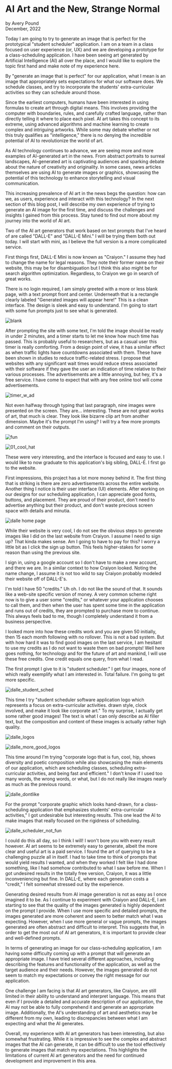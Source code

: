 # AI Art and the New, Strange Normal

by Avery Pound<br>
December, 2022

Today I am going to try to generate an image that is perfect for the prototypical "student scheduler" application. I am on a team in a class focused on user experience (or, UX) and we are developing a prototype for a class-scheduling application. I have been seeing art generated by Artificial Intelligence (AI) all over the place, and I would like to explore the topic first hand and make note of my experience here.

By "generate an image that is perfect" for our application, what I mean is an image that appropriately sets expectations for what our software does. We schedule classes, and try to incorporate the students' extra-curricular activities so they can schedule around those. 

Since the earliest computers, humans have been interested in using formulas to create art through digital means. This involves providing the computer with boundaries, rules, and carefully crafted language, rather than directly telling it where to place each pixel. AI art takes this concept to its extreme, using advanced algorithms and machine learning to create complex and intriguing artworks. While some may debate whether or not this truly qualifies as "intelligence," there is no denying the incredible potential of AI to revolutionize the world of art.

As AI technology continues to advance, we are seeing more and more examples of AI-generated art in the news. From abstract portraits to surreal landscapes, AI-generated art is captivating audiences and sparking debate about the nature of creativity and originality. In some cases, news articles themselves are using AI to generate images or graphics, showcasing the potential of this technology to enhance storytelling and visual communication.

This increasing prevalence of AI art in the news begs the question: how can we, as users, experience and interact with this technology? In the next section of this blog post, I will describe my own experience of trying to generate an AI image for the first time, and discuss the challenges and insights I gained from this process. Stay tuned to find out more about my journey into the world of AI art. 

Two of the AI art generators that work based on text prompts that I've heard of are called "DALL-E" and "DALL-E Mini." I will be trying them both out today. I will start with mini, as I believe the full version is a more complicated service. 

First things first, DALL-E Mini is now known as "Craiyon." I assume they had to change the name for legal reasons. They note their former name on their website, this may be for disambiguation but I think this also might be for search algorithm optimization. Regardless, to Craiyon we go in search of great works. 

There is no login required, I am simply greeted with a more or less blank page, with a text prompt front and center. Underneath that is a rectangle clearly labeled "Generated images will appear here!" This is a clean interface. The design is sleek and easy to understand. I'm going to start with some fun prompts just to see what is generated. 

![blank](https://user-images.githubusercontent.com/79026876/207748408-88ca5a05-01cc-4735-944e-4800818e2d01.png)

After prompting the site with some text, I'm told the image should be ready in under 2 minutes, and a timer starts to let me know how much time has passed. This is probably useful to researchers, but as a casual user this timer is really comforting. From a design point of view, it has a similar effect as when traffic lights have countdowns associated with them. These have been shown in studies to reduce traffic-related stress. I propose that websites with any significant wait times would reduce stress associated with their software if they gave the user an indication of time relative to their various processes. The advertisements are a little annoying, but hey, it's a free service. I have come to expect that with any free online tool will come advertisements. 

![timer_w_ad](https://user-images.githubusercontent.com/79026876/207748438-8392c561-7ac5-47cc-b1b5-de9e6cd147a7.png)

Not even halfway through typing that last paragraph, nine images were presented on the screen. They are... interesting. These are not great works of art, that much is clear. They look like bizarre clip art from another dimension. Maybe it's the prompt I'm using? I will try a few more prompts and comment on their outputs. 

![fun](https://user-images.githubusercontent.com/79026876/207748472-10ae595f-95b3-4f12-b4ab-4fdfe2b71d16.png)

![01_cool_hat](https://user-images.githubusercontent.com/79026876/207748482-652603f8-a6cb-4006-8deb-90f2db176890.png)

These were very interesting, and the interface is focused and easy to use. I would like to now graduate to this application's big sibling, DALL-E. I first go to the website. 

First impressions, this project has a lot more money behind it. The first thing that is striking is there are zero advertisements across the entire website. Another thing I notice is their user interface (UI) elements. After working on our designs for our scheduling application, I can appreciate good fonts, buttons, and placement. They are proud of their product, don't need to advertise anything but their product, and don't waste precious screen space with details and minutia. 

![dalle home page](https://user-images.githubusercontent.com/79026876/207748495-97998225-bfe7-40a9-be37-345424222b06.png)

While their website is very cool, I do not see the obvious steps to generate images like I did on the last website from Craiyon. I assume I need to sign up? That kinda makes sense. Am I going to have to pay for this? I worry a little bit as I click the sign up button. This feels higher-stakes for some reason than using the previous site. 

I sign in, using a google account so I don't have to make a new account, and there we are. In a similar context to how Craiyon looked. Noting the name change, I assume it is not too wild to say Craiyon probably modeled their website off of DALL-E's. 

I'm told I have 50 "credits." Uh oh. I do not like the sound of that. It sounds like a web-site specific version of money. A very common scheme right now is to give a user some "credits," or whatever your application chooses to call them, and then when the user has spent some time in the application and runs out of credits, they are prompted to purchase more to continue. This always feels bad to me, though I completely understand it from a business perspective. 

I looked more into how these credits work and you are given 50 initially, then 15 each month following with no rollover. This is not a bad system. But with how hard it was to find good images on the last service, I am hesitant to use my credits as I do not want to waste them on bad prompts! Well here goes nothing, for technology and for the future of art and mankind, I will use these free credits. One credit equals one query, from what I read. 

The first prompt I give to it is "student scheduler." I get four images, none of which really exemplify what I am interested in. Total failure. I'm going to get more specific. 

![dalle_student_sched](https://user-images.githubusercontent.com/79026876/207748528-7eb4095c-c8ee-4382-8ba1-3463a3cf0deb.png)


This time I try "student scheduler software application logo which represents a focus on extra-curricular activities. drawn style, clock involved, and make it look like corporate art." To my surprise, I actually get some rather good images! The text is what I can only describe as AI filler text, but the composition and content of these images is actually rather high quality. 

![dalle_logos](https://user-images.githubusercontent.com/79026876/207748562-bc991cbc-005d-487d-b055-50e333696067.png)

![dalle_more_good_logos](https://user-images.githubusercontent.com/79026876/207748616-c05e6466-73c9-415d-b839-d8a0d4656903.png)

This time around I'm trying "corporate logo that is fun, cool, hip, shows diversity and poetic composition while also showcasing the main elements of our application, which are scheduling classes, scheduling extra-curricular activities, and being fast and efficient." I don't know if I used too many words, the wrong words, or what, but I do not really like images nearly as much as the previous round. 

![dalle_dontlike](https://user-images.githubusercontent.com/79026876/207748599-62761f18-71c5-49bd-898a-2a71f0cff66f.png)


For the prompt "corporate graphic which looks hand-drawn, for a class-scheduling application that emphasizes students' extra-curricular activities," I got undesirable but interesting results. This one lead the AI to make images that really focused on the rigidness of scheduling. 

![dalle_scheduler_not_fun](https://user-images.githubusercontent.com/79026876/207748641-7b68245b-2405-4f8f-94e9-bd66a903ccc3.png)


I could do this all day, so I think I will! I won't bore you with every result however. AI art seems to be extremely easy to generate, albeit the more clear and useful art is a paid service. I found the art of querying to be a challenging puzzle all in itself. I had to take time to think of prompts that would yield results I wanted, and when they worked I felt like I had done something, like I had somehow contributed to what I saw before me. When I got undesired results in the totally free version, Craiyon, it was a little inconveniencing but fine. In DALL-E, where each generation costs a "credit," I felt somewhat stressed out by the experience. 

Generating desired results from AI image generation is not as easy as I once imagined it to be. As I continue to experiment with Craiyon and DALL-E, I am starting to see that the quality of the images generated is highly dependent on the prompt I provide. When I use more specific and detailed prompts, the images generated are more coherent and seem to better match what I was expecting. However, when I use more general or vague prompts, the images generated are often abstract and difficult to interpret. This suggests that, in order to get the most out of AI art generators, it is important to provide clear and well-defined prompts.

In terms of generating an image for our class-scheduling application, I am having some difficulty coming up with a prompt that will generate an appropriate image. I have tried several different approaches, including describing the features and functionality of the application, as well as the target audience and their needs. However, the images generated do not seem to match my expectations or convey the right message for our application.

One challenge I am facing is that AI art generators, like Craiyon, are still limited in their ability to understand and interpret language. This means that even if I provide a detailed and accurate description of our application, the AI may not be able to fully comprehend it and generate an appropriate image. Additionally, the AI's understanding of art and aesthetics may be different from my own, leading to discrepancies between what I am expecting and what the AI generates.

Overall, my experience with AI art generators has been interesting, but also somewhat frustrating. While it is impressive to see the complex and abstract images that the AI can generate, it can be difficult to use the tool effectively to generate images that match my expectations. This highlights the limitations of current AI art generators and the need for continued development and improvement in this area.

